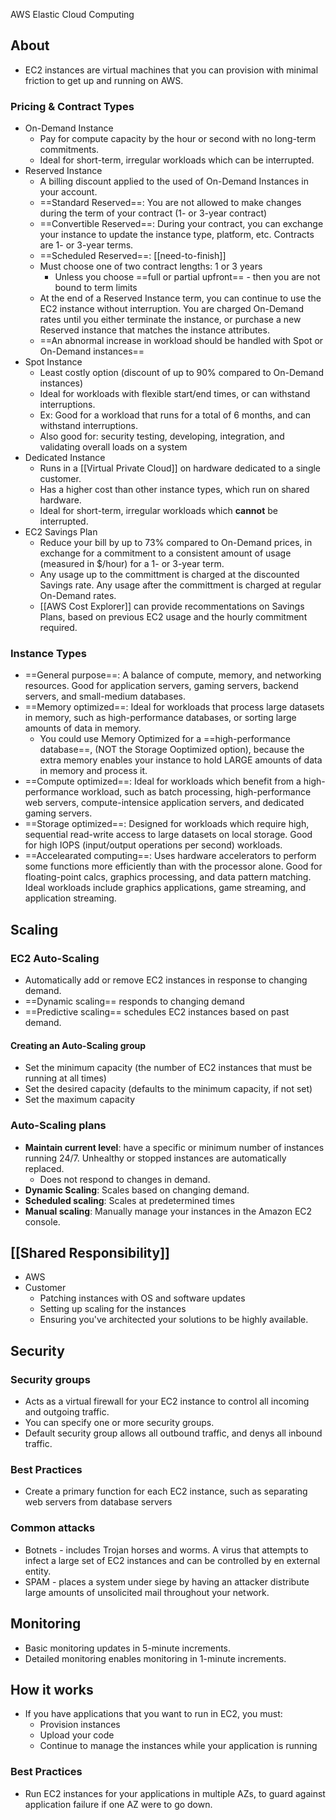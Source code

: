 AWS Elastic Cloud Computing

## About
- EC2 instances are virtual machines that you can provision with minimal friction to get up and running on AWS.

### Pricing & Contract Types
- On-Demand Instance
	- Pay for compute capacity by the hour or second with no long-term commitments.
	- Ideal for short-term, irregular workloads which can be interrupted.
- Reserved Instance
	- A billing discount applied to the used of On-Demand Instances in your account.
	- ==Standard Reserved==: You are not allowed to make changes during the term of your contract (1- or 3-year contract)
	- ==Convertible Reserved==: During your contract, you can exchange your instance to update the instance type, platform, etc. Contracts are 1- or 3-year terms.
	- ==Scheduled Reserved==: [[need-to-finish]]
	- Must choose one of two contract lengths: 1 or 3 years
		- Unless you choose ==full or partial upfront== - then you are not bound to term limits
	- At the end of a Reserved Instance term, you can continue to use the EC2 instance without interruption. You are charged On-Demand rates until you either terminate the instance, or purchase a new Reserved instance that matches the instance attributes.
	- ==An abnormal increase in workload should be handled with Spot or On-Demand instances==
- Spot Instance
	- Least costly option (discount of up to 90% compared to On-Demand instances)
	- Ideal for workloads with flexible start/end times, or can withstand interruptions.
	- Ex: Good for a workload that runs for a total of 6 months, and can withstand interruptions.
	- Also good for: security testing, developing, integration, and validating overall loads on a system
- Dedicated Instance
	- Runs in a [[Virtual Private Cloud]] on hardware dedicated to a single customer.
	- Has a higher cost than other instance types, which run on shared hardware.
	- Ideal for short-term, irregular workloads which **cannot** be interrupted.
- EC2 Savings Plan
	- Reduce your bill by up to 73% compared to On-Demand prices, in exchange for a commitment to a consistent amount of usage (measured in $/hour) for a 1- or 3-year term.
	- Any usage up to the committment is charged at the discounted Savings rate. Any usage after the committment is charged at regular On-Demand rates.
	- [[AWS Cost Explorer]] can provide recommentations on Savings Plans, based on previous EC2 usage and the hourly commitment required.

### Instance Types
- ==General purpose==: A balance of compute, memory, and networking resources. Good for application servers, gaming servers, backend servers, and small-medium databases.
- ==Memory optimized==: Ideal for workloads that process large datasets in memory, such as high-performance databases, or sorting large amounts of data in memory.
	- You could use Memory Optimized for a ==high-performance database==, (NOT the Storage Ooptimized option), because the extra memory enables your instance to hold LARGE amounts of data in memory and process it.
- ==Compute optimized==: Ideal for workloads which benefit from a high-performance workload, such as batch processing, high-performance web servers, compute-intensice application servers, and dedicated gaming servers.
- ==Storage optimized==: Designed for workloads which require high, sequential read-write access to large datasets on local storage. Good for high IOPS (input/output operations per second) workloads.
- ==Accelearated computing==: Uses hardware accelerators to perform some functions more efficiently than with the processor alone. Good for floating-point calcs, graphics processing, and data pattern matching. Ideal workloads include graphics applications, game streaming, and application streaming.


## Scaling
### EC2 Auto-Scaling
- Automatically add or remove EC2 instances in response to changing demand.
- ==Dynamic scaling== responds to changing demand
- ==Predictive scaling== schedules EC2 instances based on past demand.

#### Creating an Auto-Scaling group
- Set the minimum capacity (the number of EC2 instances that must be running at all times)
- Set the desired capacity  (defaults to the minimum capacity, if not set)
- Set the maximum capacity

### Auto-Scaling plans
- **Maintain current level**: have a specific or minimum number of instances running 24/7. Unhealthy or stopped instances are automatically replaced.
	- Does not respond to changes in demand.
- **Dynamic Scaling**: Scales based on changing demand.
- **Scheduled scaling**: Scales at predetermined times
- **Manual scaling**: Manually manage your instances in the Amazon EC2 console.

## [[Shared Responsibility]]
- AWS
- Customer
	- Patching instances with OS and software updates
	- Setting up scaling for the instances
	- Ensuring you've architected your solutions to be highly available.

## Security
### Security groups
- Acts as a virtual firewall for your EC2 instance to control all incoming and outgoing traffic.
- You can specify one or more security groups.
- Default security group allows all outbound traffic, and denys all inbound traffic.

### Best Practices
- Create a primary function for each EC2 instance, such as separating web servers from database servers

### Common attacks
- Botnets - includes Trojan horses and worms. A virus that attempts to infect a large set of EC2 instances and can be controlled by en external entity.
- SPAM - places a system under siege by having an attacker distribute large amounts of unsolicited mail throughout your network.

## Monitoring
- Basic monitoring updates in 5-minute increments.
- Detailed monitoring enables monitoring in 1-minute increments.

## How it works
- If you have applications that you want to run in EC2, you must:
	- Provision instances
	- Upload your code
	- Continue to manage the instances while your application is running

### Best Practices
- Run EC2 instances for your applications in multiple AZs, to guard against application failure if one AZ were to go down.